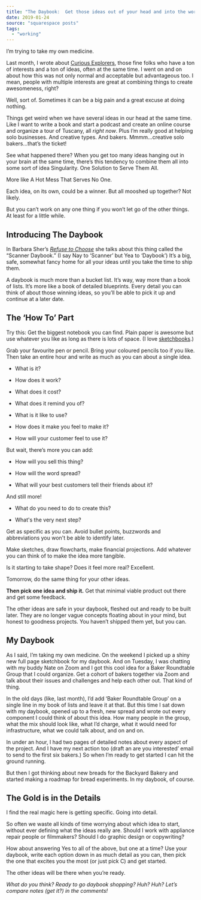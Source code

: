```yaml
---
title: "The Daybook:  Get those ideas out of your head and into the world"
date: 2019-01-24
source: "squarespace posts"
tags: 
  - "working"
---
```


I’m trying to take my own medicine.

Last month, I wrote about [Curious Explorers](/blog/explorer), those fine folks who have a ton of interests and a ton of ideas, often at the same time. I went on and on about how this was not only normal and acceptable but advantageous too. I mean, people with multiple interests are great at combining things to create awesomeness, right?

Well, sort of. Sometimes it can be a big pain and a great excuse at doing nothing.

Things get weird when we have several ideas in our head at the same time. Like I want to write a book and start a podcast and create an online course and organize a tour of Tuscany, all _right now_. Plus I’m really good at helping solo businesses. And creative types. And bakers. Mmmm…creative solo bakers…that’s the ticket!

See what happened there? When you get too many ideas hanging out in your brain at the same time, there’s this tendency to combine them all into some sort of idea Singularity. One Solution to Serve Them All.

More like A Hot Mess That Serves No One.

Each idea, on its own, could be a winner. But all mooshed up together? Not likely.

But you can’t work on any one thing if you won’t let go of the other things. At least for a little while.

## Introducing The Daybook

In Barbara Sher’s [_Refuse to Choose_](https://www.amazon.ca/Refuse-Choose-Interests-Passions-Hobbies/dp/1594866260/) she talks about this thing called the “Scanner Daybook.” (I say Nay to ‘Scanner’ but Yea to ‘Daybook’) It’s a big, safe, somewhat fancy home for all your ideas until you take the time to ship them.

A daybook is much more than a bucket list. It’s way, way more than a book of lists. It’s more like a book of detailed blueprints. Every detail you can think of about those winning ideas, so you’ll be able to pick it up and continue at a later date.

## The ‘How To’ Part

Try this: Get the biggest notebook you can find. Plain paper is awesome but use whatever you like as long as there is lots of space. (I love [sketchbooks](https://store.opusartsupplies.com/sagro/storefront/store.php?mode=browsecategory&category=391).)

Grab your favourite pen or pencil. Bring your coloured pencils too if you like. Then take an entire hour and write as much as you can about a single idea.

- What is it?
    
- How does it work?
    
- What does it cost?
    
- What does it remind you of?
    
- What is it like to use?
    
- How does it make you feel to make it?
    
- How will your customer feel to use it?
    

But wait, there’s more you can add:

- How will you sell this thing?
    
- How will the word spread?
    
- What will your best customers tell their friends about it?
    

And still more!

- What do you need to do to create this?
    
- What's the very next step?
    

Get as specific as you can. Avoid bullet points, buzzwords and abbreviations you won't be able to identify later.

Make sketches, draw flowcharts, make financial projections. Add whatever you can think of to make the idea more tangible.

Is it starting to take shape? Does it feel more real? Excellent.

Tomorrow, do the same thing for your other ideas.

**Then pick one idea and ship it.** Get that minimal viable product out there and get some feedback.

The other ideas are safe in your daybook, fleshed out and ready to be built later. They are no longer vague concepts floating about in your mind, but honest to goodness projects. You haven’t shipped them yet, but you can.

## My Daybook

As I said, I’m taking my own medicine. On the weekend I picked up a shiny new full page sketchbook for my daybook. And on Tuesday, I was chatting with my buddy Nate on Zoom and I got this cool idea for a Baker Roundtable Group that I could organize. Get a cohort of bakers together via Zoom and talk about their issues and challenges and help each other out. That kind of thing.

In the old days (like, last month), I’d add ‘Baker Roundtable Group’ on a single line in my book of lists and leave it at that. But this time I sat down with my daybook, opened up to a fresh, new spread and wrote out every component I could think of about this idea. How many people in the group, what the mix should look like, what I’d charge, what it would need for infrastructure, what we could talk about, and on and on.

In under an hour, I had two pages of detailed notes about every aspect of the project. And I have my next action too (draft an are you interested’ email to send to the first six bakers.) So when I’m ready to get started I can hit the ground running.

But then I got thinking about new breads for the Backyard Bakery and started making a roadmap for bread experiments. In my daybook, of course.

## The Gold is in the Details

I find the real magic here is getting specific. Going into detail.

So often we waste all kinds of time worrying about which idea to start, without ever defining what the ideas really are. Should I work with appliance repair people or filmmakers? Should I do graphic design or copywriting?

How about answering Yes to all of the above, but one at a time? Use your daybook, write each option down in as much detail as you can, then pick the one that excites you the most (or just pick C) and get started.

The other ideas will be there when you’re ready.

_What do you think? Ready to go daybook shopping? Huh? Huh? Let’s compare notes (get it?) in the comments!_
